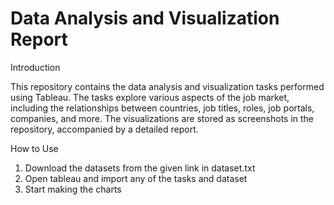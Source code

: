 # Data Analysis and Visualization Report

Introduction 

This repository contains the data analysis and visualization tasks performed using Tableau. The tasks explore various aspects of the job market, including the relationships between countries, job titles, roles, job portals, companies, and more. The visualizations are stored as screenshots in the repository, accompanied by a detailed report.

How to Use
1. Download the datasets from the given link in dataset.txt
2. Open tableau and import any of the tasks and dataset
3. Start making the charts
